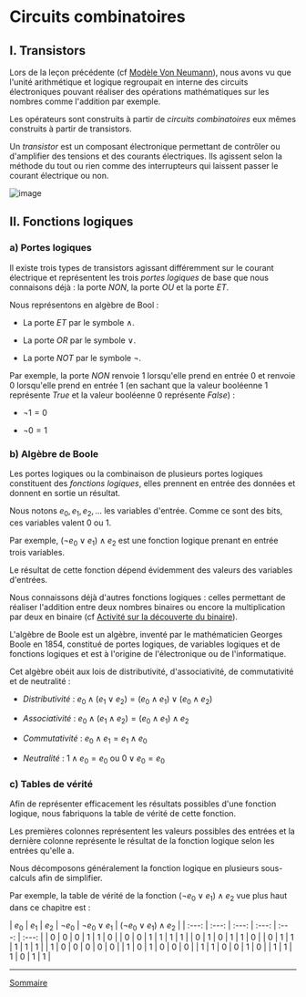 # Circuits combinatoires

## I. Transistors

Lors de la leçon précédente (cf [Modèle Von Neumann](./Modèle_Von_Neumann.md)), nous avons vu que l'unité arithmétique et logique regroupait en interne des circuits électroniques pouvant réaliser des opérations mathématiques sur les nombres comme l'addition par exemple.

Les opérateurs sont construits à partir de *circuits combinatoires* eux mêmes construits à partir de transistors.

Un *transistor* est un composant électronique permettant de contrôler ou d'amplifier des tensions et des courants électriques. Ils agissent selon la méthode du tout ou rien comme des interrupteurs qui laissent passer le courant électrique ou non.

![image](./img/transistor.png)

## II. Fonctions logiques

### a) Portes logiques

Il existe trois types de transistors agissant différemment sur le courant électrique et représentent les trois *portes logiques* de base que nous connaisons déjà : la porte $NON$, la porte $OU$ et la porte $ET$.

Nous représentons en algèbre de Bool :

- La porte $ET$ par le symbole $\land$.

- La porte $OR$ par le symbole $\lor$.

- La porte $NOT$ par le symbole $\lnot$.

Par exemple, la porte $NON$ renvoie $1$ lorsqu'elle prend en entrée $0$ et renvoie $0$ lorsqu'elle prend en entrée $1$ (en sachant que la valeur booléenne $1$ représente $True$ et la valeur booléenne $0$ représente $False$) :

- $\lnot 1=0$

- $\lnot 0=1$

### b) Algèbre de Boole

Les portes logiques ou la combinaison de plusieurs portes logiques constituent des *fonctions logiques*, elles prennent en entrée des données et donnent en sortie un résultat.

Nous notons $e_0, e_1, e_2, \dots$ les variables d'entrée. Comme ce sont des bits, ces variables valent $0$ ou $1$.

Par exemple, $(\lnot e_0 \lor e_1)\land e_2$ est une fonction logique prenant en entrée trois variables.

Le résultat de cette fonction dépend évidemment des valeurs des variables d'entrées.

Nous connaissons déjà d'autres fonctions logiques : celles permettant de réaliser l'addition entre deux nombres binaires ou encore la multiplication par deux en binaire (cf [Activité sur la découverte du binaire](./../Représentation_des_nombres_en_machine/Activité_découverte_du_binaire.md)).

L'algèbre de Boole est un algèbre, inventé par le mathématicien Georges Boole en 1854, constitué de portes logiques, de variables logiques et de fonctions logiques et est à l'origine de l'électronique ou de l'informatique.

Cet algèbre obéit aux lois de distributivité, d'associativité, de commutativité et de neutralité :

- *Distributivité* : $e_0 \land (e_1 \lor e_2) = (e_0 \land e_1)\lor (e_0 \land e_2)$

- *Associativité* : $e_0 \land (e_1 \land e_2) = (e_0 \land e_1) \land e_2$

- *Commutativité* : $e_0 \land e_1 = e_1 \land e_0$

- *Neutralité* : $1 \land e_0 = e_0$ ou $0 \lor e_0 = e_0$

### c) Tables de vérité

Afin de représenter efficacement les résultats possibles d'une fonction logique, nous fabriquons la table de vérité de cette fonction.

Les premières colonnes représentent les valeurs possibles des entrées et la dernière colonne représente le résultat de la fonction logique selon les entrées qu'elle a.

Nous décomposons généralement la fonction logique en plusieurs sous-calculs afin de simplifier.

Par exemple, la table de vérité de la fonction $(\lnot e_0 \lor e_1)\land e_2$ vue plus haut dans ce chapitre est :

| $e_0$ | $e_1$ | $e_2$ | $\lnot e_0$ | $\lnot e_0 \lor e_1$ | $(\lnot e_0 \lor e_1)\land e_2$ |
| :---: | :---: | :---: | :---: | :---: | :---: |
| $0$ | $0$ | $0$ | $1$ | $1$ | $0$ |
| $0$ | $0$ | $1$ | $1$ | $1$ | $1$ |
| $0$ | $1$ | $0$ | $1$ | $1$ | $0$ |
| $0$ | $1$ | $1$ | $1$ | $1$ | $1$ |
| $1$ | $0$ | $0$ | $0$ | $0$ | $0$ |
| $1$ | $0$ | $1$ | $0$ | $0$ | $0$ |
| $1$ | $1$ | $0$ | $0$ | $1$ | $0$ |
| $1$ | $1$ | $1$ | $0$ | $1$ | $1$ |


_________________

[Sommaire](./../README.md)